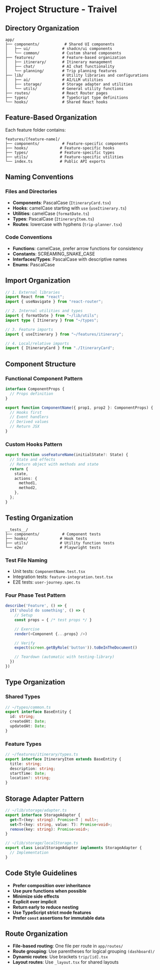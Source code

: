 # Project Structure - Traivel

## Directory Organization

```
app/
├── components/           # Shared UI components
│   ├── ui/              # shadcn/ui components
│   └── common/          # Custom shared components
├── features/            # Feature-based organization
│   ├── itinerary/       # Itinerary management
│   ├── chat/            # AI chat functionality
│   └── planning/        # Trip planning features
├── lib/                 # Utility libraries and configurations
│   ├── ai/              # AI/LLM utilities
│   ├── storage/         # Storage adapter and utilities
│   └── utils/           # General utility functions
├── routes/              # React Router pages
├── types/               # TypeScript type definitions
└── hooks/               # Shared React hooks
```

## Feature-Based Organization

Each feature folder contains:

```
features/[feature-name]/
├── components/          # Feature-specific components
├── hooks/              # Feature-specific hooks
├── types/              # Feature-specific types
├── utils/              # Feature-specific utilities
└── index.ts            # Public API exports
```

## Naming Conventions

### Files and Directories

- **Components**: PascalCase (`ItineraryCard.tsx`)
- **Hooks**: camelCase starting with `use` (`useItinerary.ts`)
- **Utilities**: camelCase (`formatDate.ts`)
- **Types**: PascalCase (`ItineraryItem.ts`)
- **Routes**: lowercase with hyphens (`trip-planner.tsx`)

### Code Conventions

- **Functions**: camelCase, prefer arrow functions for consistency
- **Constants**: SCREAMING_SNAKE_CASE
- **Interfaces/Types**: PascalCase with descriptive names
- **Enums**: PascalCase

## Import Organization

```typescript
// 1. External libraries
import React from "react";
import { useNavigate } from "react-router";

// 2. Internal utilities and types
import { formatDate } from "~/lib/utils";
import type { Itinerary } from "~/types";

// 3. Feature imports
import { useItinerary } from "~/features/itinerary";

// 4. Local/relative imports
import { ItineraryCard } from "./ItineraryCard";
```

## Component Structure

### Functional Component Pattern

```typescript
interface ComponentProps {
  // Props definition
}

export function ComponentName({ prop1, prop2 }: ComponentProps) {
  // Hooks first
  // Event handlers
  // Derived values
  // Return JSX
}
```

### Custom Hooks Pattern

```typescript
export function useFeatureName(initialState?: State) {
  // State and effects
  // Return object with methods and state
  return {
    state,
    actions: {
      method1,
      method2,
    },
  };
}
```

## Testing Organization

```
__tests__/
├── components/          # Component tests
├── hooks/              # Hook tests
├── utils/              # Utility function tests
└── e2e/                # Playwright tests
```

### Test File Naming

- Unit tests: `ComponentName.test.tsx`
- Integration tests: `feature-integration.test.tsx`
- E2E tests: `user-journey.spec.ts`

### Four Phase Test Pattern

```typescript
describe('Feature', () => {
  it('should do something', () => {
    // Setup
    const props = { /* test props */ }

    // Exercise
    render(<Component {...props} />)

    // Verify
    expect(screen.getByRole('button')).toBeInTheDocument()

    // Teardown (automatic with testing-library)
  })
})
```

## Type Organization

### Shared Types

```typescript
// ~/types/common.ts
export interface BaseEntity {
  id: string;
  createdAt: Date;
  updatedAt: Date;
}
```

### Feature Types

```typescript
// ~/features/itinerary/types.ts
export interface ItineraryItem extends BaseEntity {
  title: string;
  description: string;
  startTime: Date;
  location?: string;
}
```

## Storage Adapter Pattern

```typescript
// ~/lib/storage/adapter.ts
export interface StorageAdapter {
  get<T>(key: string): Promise<T | null>;
  set<T>(key: string, value: T): Promise<void>;
  remove(key: string): Promise<void>;
}

// ~/lib/storage/localStorage.ts
export class LocalStorageAdapter implements StorageAdapter {
  // Implementation
}
```

## Code Style Guidelines

- **Prefer composition over inheritance**
- **Use pure functions when possible**
- **Minimize side effects**
- **Explicit over implicit**
- **Return early to reduce nesting**
- **Use TypeScript strict mode features**
- **Prefer `const` assertions for immutable data**

## Route Organization

- **File-based routing**: One file per route in `app/routes/`
- **Route grouping**: Use parentheses for logical grouping `(dashboard)/`
- **Dynamic routes**: Use brackets `trip/[id].tsx`
- **Layout routes**: Use `_layout.tsx` for shared layouts
